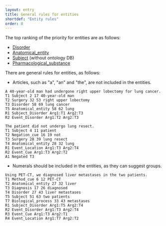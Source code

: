 ```yaml
---
layout: entry
title: General rules for entities
shortdef: "Entity rules"
order: 0
---
```


The top ranking of the priority for entities are as follows:
- [Disorder]()
- [Anatomical_entity]()
- [Subject]() (without ontology DB)
- [Pharmacological_substance]()

<!--
- [Disease]()
- [Symptom]()
- [Measurement]()
- [Cell]()
- [Protein_molecule]() (as biomarker)
-->

There are general rules for entities, as follows:

 - Articles, such as "a", "an" and "the", are not included in the entities.
 
~~~ ann
A 40-year-old man had undergone right upper lobectomy for lung cancer.
T1 Subject 2 17 40-year-old man
T2 Surgery 32 53 right upper lobectomy
T3 Disorder 58 69 lung cancer
T5 Anatomical_entity 58 62 lung
R1 Subject_Disorder Arg1:T1 Arg2:T3
R2 Event_Disorder Arg1:T2 Arg2:T3
~~~
~~~ ann
The patient did not undergo lung resect.
T1 Subject 4 11 patient
T2 Negation_cue 16 19 not
T3 Surgery 28 39 lung resect
T4 Anatomical_entity 28 32 lung
R1 Event_Location Arg1:T3 Arg2:T4
R2 Event_Cue Arg1:T3 Arg2:T2
A1 Negated T3
~~~
 
 - Numerals should be included in the entities, as they can suggest groups.

~~~ ann
Using PET-CT, we diagnosed liver metastases in the two patients.
T1 Method_cue 6 12 PET-CT
T2 Anatomical_entity 27 32 liver
T3 Diagnosis 17 26 diagnosed
T4 Disorder 27 43 liver metastases
T5 Subject 51 63 two patients
T7 Biological_process 33 43 metastases
R1 Subject_Disorder Arg1:T5 Arg2:T4
R2 Event_Disorder Arg1:T3 Arg2:T4
R3 Event_Cue Arg1:T3 Arg2:T1
R4 Event_Location Arg1:T7 Arg2:T2
~~~
 
 <!-- details -->
